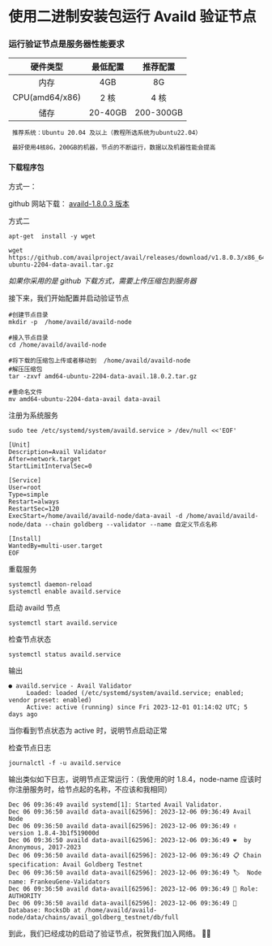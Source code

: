 # 使用二进制安装包运行 Availd 验证节点

### 运行验证节点是服务器性能要求

|    硬件类型    | 最低配置 | 推荐配置  |
| :------------: | :------: | :-------: |
|      内存      |   4GB    |    8G     |
| CPU(amd64/x86) |   2 核   |   4 核    |
|      储存      | 20-40GB  | 200-300GB |

```txt
 推荐系统：Ubuntu 20.04 及以上（教程所选系统为ubuntu22.04）

 最好使用4核8G，200GB的机器，节点的不断运行，数据以及机器性能会提高
```

#### 下载程序包

方式一：

github 网站下载： [availd-1.8.0.3 版本](https://github.com/availproject/avail/releases/download/v1.8.0.3/x86_64-ubuntu-2204-data-avail.tar.gz)

方式二

```shell
apt-get  install -y wget

wget https://github.com/availproject/avail/releases/download/v1.8.0.3/x86_64-ubuntu-2204-data-avail.tar.gz
```

_如果你采用的是 github 下载方式，需要上传压缩包到服务器_

接下来，我们开始配置并启动验证节点

```shell
#创建节点目录
mkdir -p  /home/availd/availd-node

#接入节点目录
cd /home/availd/availd-node

#将下载的压缩包上传或者移动到  /home/availd/availd-node
#解压压缩包
tar -zxvf amd64-ubuntu-2204-data-avail.18.0.2.tar.gz

#重命名文件
mv amd64-ubuntu-2204-data-avail data-avail

```

注册为系统服务

```shell
sudo tee /etc/systemd/system/availd.service > /dev/null <<'EOF'

[Unit]
Description=Avail Validator
After=network.target
StartLimitIntervalSec=0

[Service]
User=root
Type=simple
Restart=always
RestartSec=120
ExecStart=/home/availd/availd-node/data-avail -d /home/availd/availd-node/data --chain goldberg --validator --name 自定义节点名称

[Install]
WantedBy=multi-user.target
EOF
```

重载服务

```shell
systemctl daemon-reload
systemctl enable availd.service
```

启动 availd 节点

```shell
systemctl start availd.service
```

检查节点状态

```shell
systemctl status availd.service
```

输出

```
● availd.service - Avail Validator
     Loaded: loaded (/etc/systemd/system/availd.service; enabled; vendor preset: enabled)
     Active: active (running) since Fri 2023-12-01 01:14:02 UTC; 5 days ago
```

当你看到节点状态为 active 时，说明节点启动正常

检查节点日志

```shell
journalctl -f -u availd.service
```

输出类似如下日志，说明节点正常运行：（我使用的时 1.8.4，node-name 应该时你注册服务时，给节点起的名称，不应该和我相同）

```
Dec 06 09:36:49 availd systemd[1]: Started Avail Validator.
Dec 06 09:36:50 availd data-avail[62596]: 2023-12-06 09:36:49 Avail Node
Dec 06 09:36:50 availd data-avail[62596]: 2023-12-06 09:36:49 ✌️  version 1.8.4-3b1f519000d
Dec 06 09:36:50 availd data-avail[62596]: 2023-12-06 09:36:49 ❤️  by Anonymous, 2017-2023
Dec 06 09:36:50 availd data-avail[62596]: 2023-12-06 09:36:49 📋 Chain specification: Avail Goldberg Testnet
Dec 06 09:36:50 availd data-avail[62596]: 2023-12-06 09:36:49 🏷  Node name: FrankeuGene-Validators
Dec 06 09:36:50 availd data-avail[62596]: 2023-12-06 09:36:49 👤 Role: AUTHORITY
Dec 06 09:36:50 availd data-avail[62596]: 2023-12-06 09:36:49 💾 Database: RocksDb at /home/availd/availd-node/data/chains/avail_goldberg_testnet/db/full
```

到此，我们已经成功的启动了验证节点，祝贺我们加入网络。
🎉🎉
